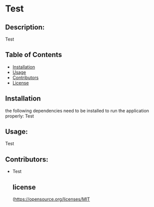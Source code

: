# Test
  
## Description: 
Test
## Table of Contents
* [Installation](#installation)
* [Usage](#usage)
* [Contributors](#contributors)
* [License](#license)
## Installation 
the following dependencies need to be installed to run the application properly:
Test
## Usage: 
Test
## Contributors: 
* Test


  ## license
  (https://opensource.org/licenses/MIT
